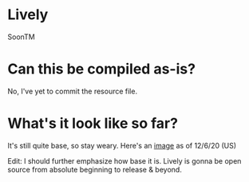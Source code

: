 # Lively
SoonTM

# Can this be compiled as-is?
No, I've yet to commit the resource file. 

# What's it look like so far?
It's still quite base, so stay weary. Here's an [image](https://ibb.co/6HGrd8L) as of 12/6/20 (US)

Edit: I should further emphasize how base it is. Lively is gonna be open source from absolute beginning to release & beyond.
